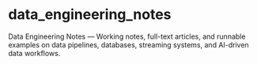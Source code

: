 # data_engineering_notes
Data Engineering Notes — Working notes, full-text articles, and runnable examples on data pipelines, databases, streaming systems, and AI-driven data workflows.
